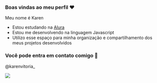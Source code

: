 ### Boas vindas ao meu perfil ❤️

Meu nome é Karen
  
- Estou estudando na [Alura](https://www.alura.com.br)
- Estou me desenvolvendo na linguagem Javascript
- Utilizo esse espaço para minha organização e compartilhamento dos meus projetos desenvolvidos

### Você pode entra em contato comigo 📧

@karenvitoria_

![](https://media1.tenor.com/m/53315F3iJU0AAAAC/para-ti-mi-vida-blow-kiss.gif)
